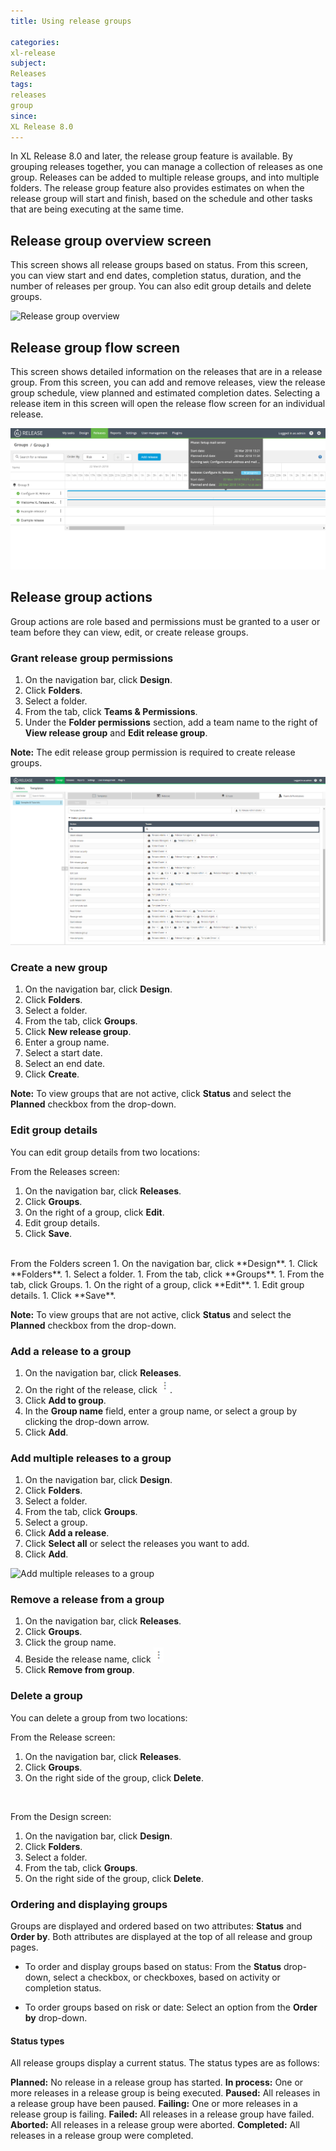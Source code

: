 ```yaml
---
title: Using release groups

categories:
xl-release
subject:
Releases
tags:
releases
group
since:
XL Release 8.0
---
```


In XL Release 8.0 and later, the release group feature is available. By grouping releases together, you can manage a collection of releases as one group. Releases can be added to multiple release groups, and into multiple folders. The release group feature also provides estimates on when the release group will start and finish, based on the schedule and other tasks that are being executing at the same time.

## Release group overview screen
This screen shows all release groups based on status. From this screen, you can view start and end dates, completion status, duration, and the number of releases per group. You can also edit group details and delete groups.

![Release group overview](../images/release-groups-overview.png)

## Release group flow screen
This screen shows detailed information on the releases that are in a release group. From this screen, you can add and remove releases, view the release group schedule, view planned and estimated completion dates. Selecting a release item in this screen will open the release flow screen for an individual release.

![Release group flow screen](../images/Release-group-flow-screen.png)

## Release group actions   
Group actions are role based and permissions must be granted to a user or team before they can view, edit, or create release groups.

### Grant release group permissions
1. On the navigation bar, click **Design**.
1. Click **Folders**.
1. Select a folder.
1. From the tab, click **Teams & Permissions**.
1. Under the **Folder permissions** section, add a team name to the right of **View release group** and **Edit release group**.

 **Note:** The edit release group permission is required to create release groups.

 ![release-group-permissions](../images/release-group-permissions.png)

### Create a new group
1. On the navigation bar, click **Design**.
1. Click **Folders**.
1. Select a folder.
1. From the tab, click **Groups**.
1. Click **New release group**.
1. Enter a group name.
1. Select a start date.
1. Select an end date.
1. Click **Create**.   

**Note:** To view groups that are not active, click **Status** and select the **Planned** checkbox from the drop-down.

### Edit group details
You can edit group details from two locations:

From the Releases screen:
 1. On the navigation bar, click **Releases**.
 1. Click **Groups**.
 1. On the right of a group, click **Edit**.
 1. Edit group details.
 1. Click **Save**.   
   <br/>
From the Folders screen
 1. On the navigation bar, click **Design**.
 1. Click **Folders**.
 1. Select a folder.
 1. From the tab, click **Groups**.
 1. From the tab, click Groups.
 1. On the right of a group, click **Edit**.
 1. Edit group details.
 1. Click **Save**.    

**Note:** To view groups that are not active, click **Status** and select the **Planned** checkbox from the drop-down.

### Add a release to a group
 1. On the navigation bar, click **Releases**.
 1. On the right of the release, click ![menu button](../images/menuBtn.png).
 1. Click **Add to group**.
 1. In the **Group name** field, enter a group name, or select a group by clicking the drop-down arrow.
 1. Click **Add**.

### Add multiple releases to a group
 1. On the navigation bar, click **Design**.
 1. Click **Folders**.
 1. Select a folder.
 1. From the tab, click **Groups**.
 1. Select a group.
 1. Click **Add a release**.
 1. Click **Select all** or select the releases you want to add.
 1. Click **Add**.

 ![Add multiple releases to a group](../images/bulk-add-releases.png)

### Remove a release from a group
 1. On the navigation bar, click **Releases**.
 1. Click **Groups**.
 1. Click the group name.
 1. Beside the release name, click ![menu button](../images/menuBtn.png)
 1. Click **Remove from group**.   

### Delete a group
You can delete a group from two locations:

From the Release screen:
 1. On the navigation bar, click **Releases**.
 1. Click **Groups**.
 1. On the right side of the group, click **Delete**.   
 <br/>

From the Design screen:
 1. On the navigation bar, click **Design**.
 1. Click **Folders**.
 1. Select a folder.
 1. From the tab, click **Groups**.
 1. On the right side of the group, click **Delete**.

### Ordering and displaying groups
Groups are displayed and ordered based on two attributes: **Status** and **Order by**. Both attributes are displayed at the top of all release and group pages.

* To order and display groups based on status: From the **Status** drop-down, select a checkbox, or checkboxes, based on activity or completion status.

* To order groups based on risk or date: Select an option from the **Order by** drop-down.

#### Status types
All release groups display a current status. The status types are as follows:

**Planned:** No release in a release group has started.
**In process:** One or more releases in a release group is being executed.
**Paused:** All releases in a release group have been paused.
**Failing:** One or more releases in a release group is failing.
**Failed:** All releases in a release group have failed.
**Aborted:** All releases in a release group were aborted.
**Completed:** All releases in a release group were completed.
